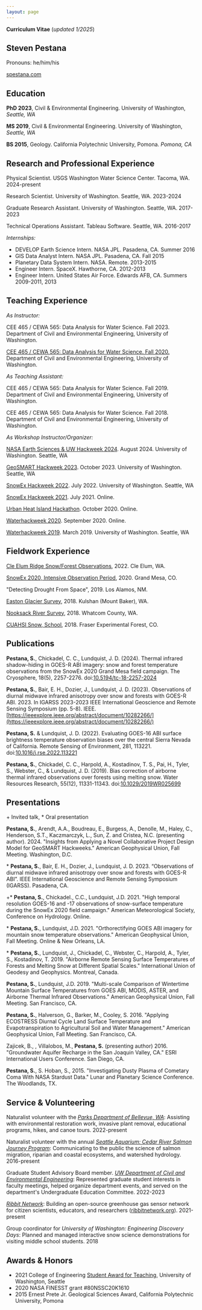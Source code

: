```yaml
---
layout: page
---
```


**Curriculum Vitae** (*updated 1/2025*)

## Steven Pestana

Pronouns: he/him/his

[spestana.com](https://spestana.com/)


## Education

**PhD 2023**, Civil & Environmental Engineering. University of Washington, *Seattle, WA*

**MS 2019**, Civil & Environmental Engineering. University of Washington, *Seattle, WA*

**BS 2015**, Geology. California Polytechnic University, Pomona. *Pomona, CA*


## Research and Professional Experience

Physical Scientist. USGS Washington Water Science Center. Tacoma, WA. 2024-present

Research Scientist. University of Washington. Seattle, WA. 2023-2024

Graduate Research Assistant. University of Washington. Seattle, WA. 2017-2023

Technical Operations Assistant. Tableau Software. Seattle, WA. 2016-2017

*Internships:* 
- DEVELOP Earth Science Intern. NASA JPL. Pasadena, CA. Summer 2016
- GIS Data Analyst Intern. NASA JPL. Pasadena, CA.  Fall 2015
- Planetary Data System Intern. NASA. Remote. 2013-2015
- Engineer Intern. SpaceX. Hawthorne, CA. 2012-2013
- Engineer Intern. United States Air Force. Edwards AFB, CA. Summers 2009-2011, 2013

## Teaching Experience

*As Instructor:* 

CEE 465 / CEWA 565: Data Analysis for Water Science. Fall 2023. Department of Civil and Environmental Engineering, University of Washington.

[CEE 465 / CEWA 565: Data Analysis for Water Science. Fall 2020.](https://spestana.github.io/2021/01/data-analysis-class-2020/) Department of Civil and Environmental Engineering, University of Washington.

*As Teaching Assistant:* 

CEE 465 / CEWA 565: Data Analysis for Water Science. Fall 2019. Department of Civil and Environmental Engineering, University of Washington.

CEE 465 / CEWA 565: Data Analysis for Water Science. Fall 2018. Department of Civil and Environmental Engineering, University of Washington.

*As Workshop Instructor/Organizer:*

[NASA Earth Sciences & UW Hackweek 2024](https://2024.hackweek.io/). August 2024. University of Washington. Seattle, WA

[GeoSMART Hackweek 2023](https://geosmart.hackweek.io/). October 2023. University of Washington. Seattle, WA

[SnowEx Hackweek 2022](https://github.com/snowex-hackweek/model-eval). July 2022. University of Washington. Seattle, WA

[SnowEx Hackweek 2021](https://spestana.github.io/2021/07/snowex-hackweek-2021/). July 2021. Online.

[Urban Heat Island Hackathon](https://earthhacksorg.medium.com/event-spotlight-urban-heat-island-hackathon-4d69b311af31). October 2020. Online.

[Waterhackweek 2020](https://spestana.github.io/2020/09/waterhackweek-2020/). September 2020. Online.

[Waterhackweek 2019](https://spestana.github.io/2019/03/waterhackweek-2019/). March 2019. University of Washington. Seattle, WA

## Fieldwork Experience

[Cle Elum Ridge Snow/Forest Observations](https://www.ce.washington.edu/news/article/2023-08-07/balancing-fire-and-ice), 2022. Cle Elum, WA.

[SnowEx 2020, Intensive Observation Period](https://spestana.github.io/2020/02/snowex-2020/), 2020. Grand Mesa, CO.

"Detecting Drought From Space", 2019. Los Alamos, NM.

[Easton Glacier Survey](https://spestana.github.io/2018/11/sfm-easton-glacier/), 2018. Kulshan (Mount Baker), WA.

[Nooksack River Survey](https://spestana.github.io/2018/06/sfm-river-channel/), 2018. Whatcom County, WA.

[CUAHSI Snow, School](https://spestana.github.io/2018/01/snow-school/), 2018. Fraser Experimental Forest, CO.

## Publications

**Pestana, S.**, Chickadel, C. C., Lundquist, J. D. (2024). Thermal infrared shadow-hiding in GOES-R ABI imagery: snow and forest temperature observations from the SnowEx 2020 Grand Mesa field campaign. The Cryosphere, 18(5), 2257-2276. doi:[10.5194/tc-18-2257-2024](https://doi.org/10.5194/tc-18-2257-2024)

**Pestana, S.**, Bair, E. H., Dozier, J., Lundquist, J. D. (2023). Observations of diurnal midwave infrared anisotropy over snow and forests with GOES-R ABI. 2023. In IGARSS 2023-2023 IEEE International Geoscience and Remote Sensing Symposium (pp. 5-8). IEEE. [https://ieeexplore.ieee.org/abstract/document/10282266/](https://ieeexplore.ieee.org/abstract/document/10282266/)

**Pestana, S.** & Lundquist, J. D. (2022). Evaluating GOES-16 ABI surface brightness temperature observation biases over the central Sierra Nevada of California. Remote Sensing of Environment, 281, 113221. doi:[10.1016/j.rse.2022.113221](https://doi.org/10.1016/j.rse.2022.113221)

**Pestana, S.**, Chickadel, C. C., Harpold, A., Kostadinov, T. S., Pai, H., Tyler, S., Webster, C., & Lundquist, J. D. (2019). Bias correction of airborne thermal infrared observations over forests using melting snow. Water Resources Research, 55(12), 11331-11343. doi:[10.1029/2019WR025699](https://doi.org/10.1029/2019WR025699)

## Presentations
\+ Invited talk, * Oral presentation

**Pestana, S.**, Arendt, A.A., Boudreau, E., Burgess, A., Denolle, M., Haley, C., Henderson, S.T., Kaczmarczyk, L., Sun, Z. and Cristea, N.C. (presenting author). 2024. "Insights from Applying a Novel Collaborative Project Design Model for GeoSMART Hackweeks." American Geophysical Union, Fall Meeting. Washington, D.C.

\* **Pestana, S.**, Bair, E. H., Dozier, J., Lundquist, J. D. 2023. “Observations of diurnal midwave infrared anisotropy over snow and forests with GOES-R ABI”. IEEE International Geoscience and Remote Sensing Symposium (IGARSS). Pasadena, CA.

+* **Pestana, S.**, Chickadel., C.C., Lundquist, J.D. 2021. "High temporal resolution GOES-16 and -17 observations of snow-surface temperature during the SnowEx 2020 field campaign." American Meteorological Society, Conference on Hydrology. Online.

\* **Pestana, S.**, Lundquist, J.D. 2021. "Orthorectifying GOES ABI imagery for mountain snow temperature observations." American Geophysical Union, Fall Meeting. Online & New Orleans, LA.

\* **Pestana, S.**, Lundquist, J., Chickadel, C., Webster, C., Harpold, A., Tyler, S., Kostadinov, T. 2019. "Airborne Remote Sensing Surface Temperatures of Forests and Melting Snow at Different Spatial Scales." International Union of Geodesy and Geophysics. Montreal, Canada.

**Pestana, S.**, Lundquist, J.D. 2019. "Multi-scale Comparison of Wintertime Mountain Surface Temperatures from GOES ABI, MODIS, ASTER, and Airborne Thermal Infrared Observations." American Geophysical Union, Fall Meeting. San Francisco, CA.

**Pestana, S.**, Halverson, G., Barker, M., Cooley, S. 2016. "Applying ECOSTRESS Diurnal Cycle Land Surface Temperature and Evapotranspiration to Agricultural Soil and Water Management." American Geophysical Union, Fall Meeting. San Francisco, CA.

Zajicek, B., , Villalobos, M., **Pestana, S.** (presenting author) 2016.  "Groundwater Aquifer Recharge in the San Joaquin Valley, CA." ESRI International Users Conference. San Diego, CA.

**Pestana, S.**, S. Hoban, S., 2015. "Investigating Dusty Plasma of Cometary Coma With NASA Stardust Data." Lunar and Planetary Science Conference. The Woodlands, TX.

## Service & Volunteering

Naturalist volunteer with the *[Parks Department of Bellevue, WA](https://bellevuewa.gov/city-government/departments/parks/nature-and-environment/visitor-centers-environmental-programs/environmental-stewardship-volunteer-opportunities/master-naturalist)*: Assisting with environmental restoration work, invasive plant removal, educational programs, hikes, and canoe tours. 2022-present

Naturalist volunteer with the annual *[Seattle Aquarium: Cedar River Salmon Journey Program](https://www.seattleaquarium.org/salmon-journey)*: Communicating to the public the science of salmon migration, riparian and coastal ecosystems, and watershed hydrology. 2016-present

Graduate Student Advisory Board member. *[UW Department of Civil and Environmental Engineering](https://www.ce.washington.edu/current/student-advisory-board#GSAB)*: Represented graduate student interests in faculty meetings, helped organize department events, and served on the department's Undergraduate Education Committee. 2022-2023

*[Ribbit Network](https://www.ribbitnetwork.org/)*: Building an open-source greenhouse gas sensor network for citizen scientists, educators, and researchers ([ribbitnetwork.org](https://www.ribbitnetwork.org/)). 2021-present

Group coordinator for *University of Washington: Engineering Discovery Days*: Planned and managed interactive snow science demonstrations for visiting middle school students. 2018

## Awards & Honors

- 2021 College of Engineering [Student Award for Teaching](https://spestana.github.io/2021/01/data-analysis-class-2020/), University of Washington, Seattle
- 2020 NASA FINESST grant #80NSSC20K1610
- 2015 Ernest Prete Jr. Geological Sciences Award, California Polytechnic University, Pomona
